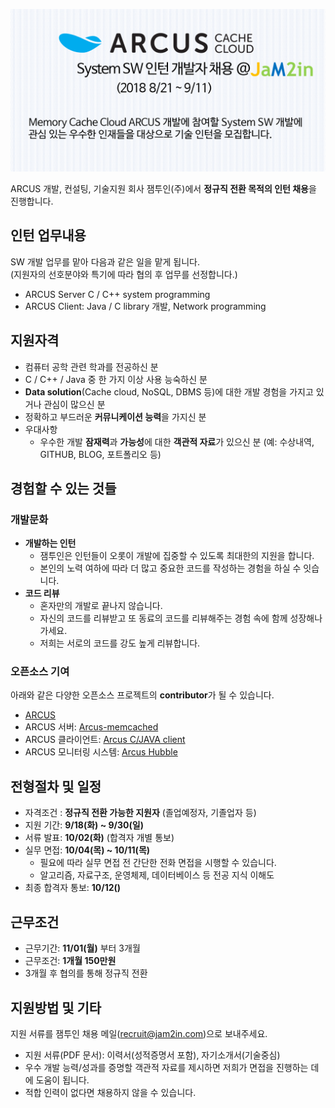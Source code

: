 <meta property="og:image" content="https://github.com/jam2in/recruit/blob/master/images/dev_intern_2018_second_half_v2.png" />

<!-- ## 잼투인(주) NoSQL System SW 인턴 개발자 채용 (2018 9/18 ~ 9/30) -->


![](https://github.com/jam2in/recruit/blob/master/images/dev_intern_2018_second_half.png)


ARCUS 개발, 컨설팅, 기술지원 회사 잼투인(주)에서 **정규직 전환 목적의 인턴 채용**을 진행합니다.


## 인턴 업무내용

SW 개발 업무를 맡아 다음과 같은 일을 맡게 됩니다.  
(지원자의 선호분야와 특기에 따라 협의 후 업무를 선정합니다.)

- ARCUS Server C / C++ system programming
- ARCUS Client: Java / C library 개발, Network programming


## 지원자격

- 컴퓨터 공학 관련 학과를 전공하신 분
- C / C++ / Java 중 한 가지 이상 사용 능숙하신 분
- **Data solution**(Cache cloud, NoSQL, DBMS 등)에 대한 개발 경험을 가지고 있거나 관심이 많으신 분
- 정확하고 부드러운 **커뮤니케이션 능력**을 가지신 분
- 우대사항
  - 우수한 개발 **잠재력**과 **가능성**에 대한 **객관적 자료**가 있으신 분 (예: 수상내역, GITHUB, BLOG, 포트폴리오 등)

## 경험할 수 있는 것들

### 개발문화
- **개발하는 인턴**
  - 잼투인은 인턴들이 오롯이 개발에 집중할 수 있도록 최대한의 지원을 합니다.
  - 본인의 노력 여하에 따라 더 많고 중요한 코드를 작성하는 경험을 하실 수 잇습니다.
- **코드 리뷰**
  - 혼자만의 개발로 끝나지 않습니다.
  - 자신의 코드를 리뷰받고 또 동료의 코드를 리뷰해주는 경험 속에 함께 성장해나가세요.
  - 저희는 서로의 코드를 강도 높게 리뷰합니다.

### 오픈소스 기여
 아래와 같은 다양한 오픈소스 프로젝트의 **contributor**가 될 수 있습니다.
 
- [ARCUS](https://github.com/naver/arcus)
- ARCUS 서버: [Arcus-memcached](https://github.com/naver/arcus-memcached)
- ARCUS 클라이언트: [Arcus C/JAVA client](https://github.com/naver/arcus-java-client)
- ARCUS 모니터링 시스템: [Arcus Hubble](https://github.com/naver/arcus-hubble)

## 전형절차 및 일정

- 자격조건 : **정규직 전환 가능한 지원자** (졸업예정자, 기졸업자 등)  
- 지원 기간: **9/18(화) ~ 9/30(일)**
- 서류 발표: **10/02(화)** (합격자 개별 통보)  
- 실무 면접: **10/04(목) ~ 10/11(목)**  
  - 필요에 따라 실무 면접 전 간단한 전화 면접을 시행할 수 있습니다.
  - 알고리즘, 자료구조, 운영체제, 데이터베이스 등 전공 지식 이해도
- 최종 합격자 통보: **10/12()**

## 근무조건

- 근무기간: **11/01(월)** 부터 3개월
- 근무조건: **1개월 150만원** 
- 3개월 후 협의를 통해 정규직 전환

## 지원방법 및 기타

지원 서류를 잼투인 채용 메일(<recruit@jam2in.com>)으로 보내주세요.

- 지원 서류(PDF 문서): 이력서(성적증명서 포함), 자기소개서(기술중심)
- 우수 개발 능력/성과를 증명할 객관적 자료를 제시하면 저희가 면접을 진행하는 데에 도움이 됩니다.
- 적합 인력이 없다면 채용하지 않을 수 있습니다.


